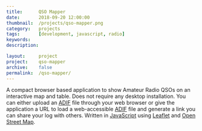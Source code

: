 ```yaml
---
title: 		QSO Mapper
date: 		2018-09-20 12:00:00
thumbnail: 	/projects/qso-mapper.png
category: 	projects
tags: 		[development, javascript, radio]
keywords:
description:

layout: 	project
project: 	qso-mapper
archive:	false
permalink: 	/qso-mapper/
---
```

A compact browser based application to show Amateur Radio QSOs on an interactive map and table. Does not require any desktop installation. You can either upload an [ADIF](http://http//adif.org) file through your web browser or give the application a URL to load a web-accessible [ADIF](http://http//adif.org) file and generate a link you can share your log with others. Written in [JavaScript](https://www.javascript.com) using [Leaflet](https://leafletjs.com) and [Open Street Map](https://www.openstreetmap.org/). 

<script type="text/javascript">
    window.location = "https://stephenhouser.com/qso-mapper/?url=sample%2Fshort.adi";
</script>
